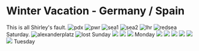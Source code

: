 # Winter Vacation - Germany / Spain
This is all Shirley's fault.
![pdx](images/pdx12dec24.png.png)
![pwr](images/power.jpg)
![sea1](images/sea12dec24-a.jpg)
![sea2](images/sea12dec24-b.jpg)
![lhr](images/LHR13DEC24.jpg)
![redsea](images/redsea.jpg)
Saturday.
![alexanderplatz](images/alexanderplat.jpg)
![lost](images/lost.jpg)
Sunday
![](images/victorycollumn.jpg)
![](images/shirleyasarussian.jpg)
![](images/watchingus.jpg)
Monday
![](images/tramtonowhere.jpg)
![](images/nowow.jpg)
![](images/gibtesbesserheir.jpg)
![](images/club49.jpg)
![](images/wowok.jpg)
![](images/happy.jpg)
Tuesday


